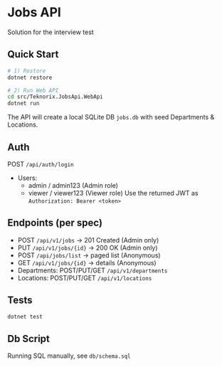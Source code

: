 # Jobs API 

Solution for the interview test

## Quick Start
```bash
# 1) Restore
dotnet restore

# 2) Run Web API
cd src/Teknorix.JobsApi.WebApi
dotnet run
```

The API will create a local SQLite DB `jobs.db` with seed Departments & Locations.

## Auth
POST `/api/auth/login`
- Users:
  - admin / admin123 (Admin role)
  - viewer / viewer123 (Viewer role)
Use the returned JWT as `Authorization: Bearer <token>`

## Endpoints (per spec)
- POST `/api/v1/jobs` -> 201 Created (Admin only)
- PUT `/api/v1/jobs/{id}` -> 200 OK (Admin only)
- POST `/api/jobs/list` -> paged list (Anonymous)
- GET `/api/v1/jobs/{id}` -> details (Anonymous)
- Departments: POST/PUT/GET `/api/v1/departments`
- Locations: POST/PUT/GET `/api/v1/locations`

## Tests
```bash
dotnet test
```

## Db Script
Running SQL manually, see `db/schema.sql`
